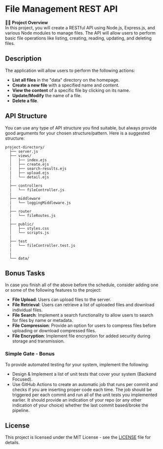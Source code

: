 # File Management REST API

👩‍💻 **Project Overview**  
In this project, you will create a RESTful API using Node.js, Express.js, and various Node modules to manage files. The API will allow users to perform basic file operations like listing, creating, reading, updating, and deleting files.

## Description
The application will allow users to perform the following actions:
- **List all files** in the "data" directory on the homepage.
- **Create a new file** with a specified name and content.
- **View the content** of a specific file by clicking on its name.
- **Update/Modify** the name of a file.
- **Delete a file**.

## API Structure
You can use any type of API structure you find suitable, but always provide good arguments for your chosen structure/pattern. Here is a suggested structure:

```
project-directory/
  ├── server.js
  ├── views/
  │   ├── index.ejs
  │   ├── create.ejs
  |   ├── search-results.ejs
  |   ├── upload.ejs
  │   └── detail.ejs
  |
  ├── controllers
  |   └── fileController.js
  |
  ├── middleware
  |   └── loggingMiddleware.js
  |
  ├── router
  |   └── fileRoutes.js
  |
  ├── public/
  │   ├── styles.css
  │   └── scripts.js
  |
  ├── test
  |   └── fileController.test.js
  |
  |
  └── data/
```

## Bonus Tasks
In case you finish all of the above before the schedule, consider adding one or some of the following features to the project:
- **File Upload**: Users can upload files to the server.
- **File Retrieval**: Users can retrieve a list of uploaded files and download individual files.
- **File Search**: Implement a search functionality to allow users to search for files by name or metadata.
- **File Compression**: Provide an option for users to compress files before uploading or download compressed files.
- **File Encryption**: Implement file encryption for added security during storage and transmission.

### Simple Gate - Bonus
To provide automated testing for your system, implement the following:
- Design & Implement a list of unit tests that cover your system (Backend Focused).
- Use GitHub Actions to create an automatic job that runs per commit and checks if you are inserting proper code each time. The job should be triggered per each commit and run all of the unit tests you implemented earlier. It should provide an indication of your repo (or any other indication of your choice) whether the last commit based/broke the pipeline.

## License
This project is licensed under the MIT License - see the [LICENSE](LICENSE) file for details.
